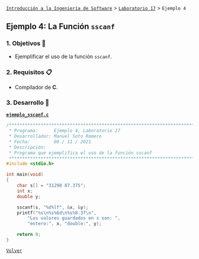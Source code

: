 [`Introducción a la Ingeniería de Software`](../../README.md) > [`Laboratorio 17`](../README.md) > `Ejemplo 4`

## Ejemplo 4: La Función `sscanf`

### 1. Objetivos :dart:

- Ejemplificar el uso de la función `sscanf`.

### 2. Requisitos :clipboard:

- Compilador de __C__.

### 3. Desarrollo :rocket:

**[`ejemplo_sscanf.c`](codigos/ejemplo_sscanf.c)**

```c
/*******************************************************************************
 * Programa:      Ejemplo 4, Laboratorio 17                                    *
 * Desarrollador: Manuel Soto Romero                                           *
 * Fecha:         08 / 11 / 2021                                               *
 * Descripción:                                                                *
 * Programa que ejemplifica el uso de la función sscanf                        *
 ******************************************************************************/
#include <stdio.h>

int main(void)
{
    char s[] = "31298 87.375";
    int x;
    double y;

    sscanf(s, "%d%lf", &x, &y);
    printf("%s\n%s%6d\n%s%8.3f\n",
        "Los valores guardados en s son: ",
        "entero:", x, "double:", y);

    return 0;
}
```

   
[`Volver`](../README.md)
